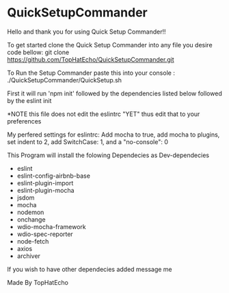 # QuickSetupCommander


Hello and thank you for using Quick Setup Commander!!


To get started clone the Quick Setup Commander into any file you desire
code bellow:
git clone https://github.com/TopHatEcho/QuickSetupCommander.git

To Run the Setup Commander
paste this into your console : ./QuickSetupCommander/QuickSetup.sh

First it will run 'npm init' followed by the dependencies listed below followed by the eslint init

*NOTE this file does not edit the eslintrc "YET"
thus edit that to your preferences

My perfered settings for eslintrc:
Add mocha to true,
add mocha to plugins,
set indent to 2,
add SwitchCase: 1,
and a "no-console": 0


This Program will install the folowing Dependecies as Dev-dependecies
- eslint
- eslint-config-airbnb-base
- eslint-plugin-import
- eslint-plugin-mocha
- jsdom
- mocha
- nodemon
- onchange
- wdio-mocha-framework
- wdio-spec-reporter
- node-fetch
- axios
- archiver

If you wish to have other dependecies added message me 

Made By TopHatEcho
